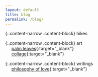 ```yaml
---
layout: default
title: blog
permalink: /blog/
---
```


{:.content-narrow .content-block}
hikes

{:.content-narrow .content-block}
art<br>
&nbsp;&nbsp;&nbsp;&nbsp;&nbsp;[palm leaves](https://lailacj.github.io/pages/palmleaves.md){:target="_blank"}<br>
&nbsp;&nbsp;&nbsp;&nbsp;&nbsp;[collage](https://lailacj.github.io/pages/collage.md){:target="_blank"}

{:.content-narrow .content-block}
writings<br>
&nbsp;&nbsp;&nbsp;&nbsp;&nbsp;[philosophy of love](https://lailacj.github.io/pages/love.md){:target="_blank"}